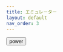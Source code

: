 ```yaml
---
title: エミュレーター
layout: default
nav_order: 3
---
```


<div>
	<p id="nowcount"></p>
	<input type="button" value="power" id="power" />
</div>
<script type="text/javascript" src="https://github.com/raspy-windbird/TT4/assets/js/emulator01.js">
	
</script>
